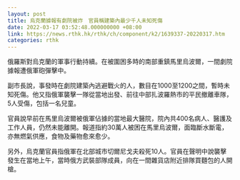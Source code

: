 ```yaml
---
layout: post
title: 烏克蘭據報有劇院被炸　官員稱建築內最少千人未知死傷
date: 2022-03-17 03:52:48.000000000 +08:00
link: https://news.rthk.hk/rthk/ch/component/k2/1639337-20220317.htm
categories: rthk
---
```


俄羅斯對烏克蘭的軍事行動持續。在被圍困多時的南部重鎮馬里烏波爾，一間劇院據報遭俄軍砲彈擊中。

副市長說，事發時在劇院建築內逃避戰火的人，數目在1000至1200之間，暫時未知死傷。他又指俄軍襲擊一隊從當地出發、前往中部扎波羅熱市的平民撤離車隊，5人受傷，包括一名兒童。

官員說早前在馬里烏波爾被俄軍佔據的當地最大醫院，院內共400名病人、醫護及工作人員，仍然未能離開。報道指約30萬人被困在馬里烏波爾，面臨斷水斷電，亦無燃氣供應，食物及藥物愈來愈少。

另外，烏克蘭官員指俄軍在北部城市切爾尼戈夫殺死10人。官員在聲明中說襲擊發生在當地上午，當時俄方武裝部隊成員，向在一間雜貨店附近排隊買麵包的人開槍。
